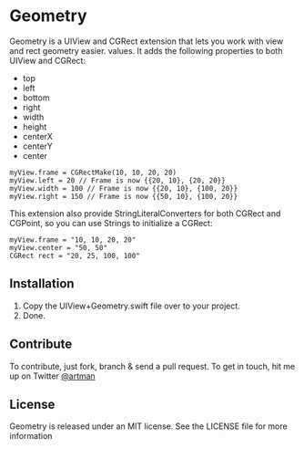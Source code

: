 Geometry
========

Geometry is a UIView and CGRect extension that lets you work with view and rect geometry easier.
values. It adds the following properties to both UIView and CGRect:

* top
* left
* bottom
* right
* width
* height
* centerX
* centerY
* center

```
myView.frame = CGRectMake(10, 10, 20, 20)
myView.left = 20 // Frame is now {{20, 10}, {20, 20}}
myView.width = 100 // Frame is now {{20, 10}, {100, 20}}
myView.right = 150 // Frame is now {{50, 10}, {100, 20}}
```

This extension also provide StringLiteralConverters for both CGRect and CGPoint, so you can use Strings to initialize a CGRect:

```
myView.frame = "10, 10, 20, 20"
myView.center = "50, 50"
CGRect rect = "20, 25, 100, 100"
```

Installation
------------
1. Copy the UIView+Geometry.swift file over to your project.
2. Done.

Contribute
----------
To contribute, just fork, branch & send a pull request. To get in touch, hit me up on Twitter [@artman](http://twitter.com/artman)

License
-------
Geometry is released under an MIT license. See the LICENSE file for more information

